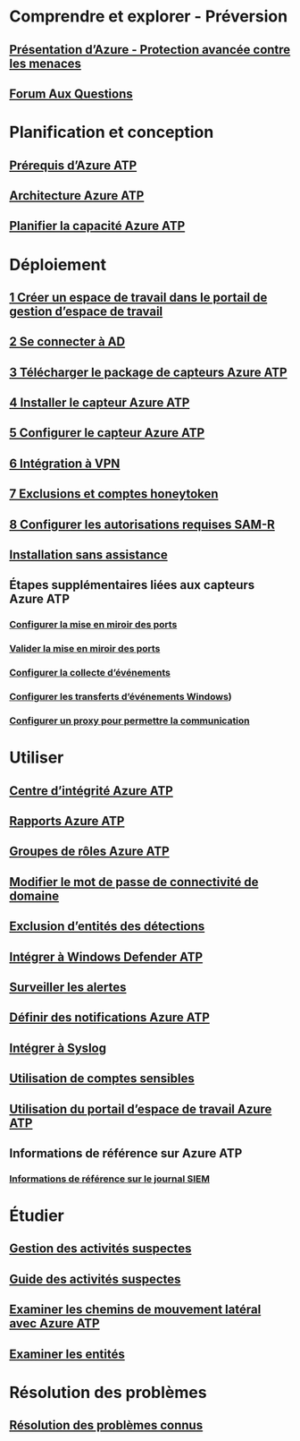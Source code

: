 # Comprendre et explorer - Préversion
## [Présentation d’Azure - Protection avancée contre les menaces](what-is-atp.md)
## [Forum Aux Questions](atp-technical-faq.md)
# Planification et conception
## [Prérequis d’Azure ATP](atp-prerequisites.md)
## [Architecture Azure ATP](atp-architecture.md)
## [Planifier la capacité Azure ATP](atp-capacity-planning.md)
# Déploiement
## [1 Créer un espace de travail dans le portail de gestion d’espace de travail](install-atp-step1.md)
## [2 Se connecter à AD](install-atp-step2.md)
## [3 Télécharger le package de capteurs Azure ATP](install-atp-step3.md)
## [4 Installer le capteur Azure ATP](install-atp-step4.md)
## [5 Configurer le capteur Azure ATP](install-atp-step5.md)
## [6 Intégration à VPN](install-atp-step6-vpn.md)
## [7 Exclusions et comptes honeytoken](install-atp-step7.md)
## [8 Configurer les autorisations requises SAM-R](install-atp-step8-samr.md)
## [Installation sans assistance](ATP-silent-installation.md)
## Étapes supplémentaires liées aux capteurs Azure ATP
### [Configurer la mise en miroir des ports](configure-port-mirroring.md)
### [Valider la mise en miroir des ports](validate-port-mirroring.md)
### [Configurer la collecte d’événements](configure-event-collection.md)
### [Configurer les transferts d’événements Windows](configure-event-forwarding.md))
### [Configurer un proxy pour permettre la communication](configure-proxy.md)
# Utiliser
## [Centre d’intégrité Azure ATP](atp-health-center.md)
## [Rapports Azure ATP](reports.md)
## [Groupes de rôles Azure ATP](atp-role-groups.md)
## [Modifier le mot de passe de connectivité de domaine](modifying-atp-config-dcpassword.md)
## [Exclusion d’entités des détections](excluding-entities-from-detections.md)
## [Intégrer à Windows Defender ATP](integrate-wd-atp.md)
## [Surveiller les alertes](monitoring-alerts.md)
## [Définir des notifications Azure ATP](notifications.md)
## [Intégrer à Syslog](setting-syslog.md)
## [Utilisation de comptes sensibles](sensitive-accounts.md)
## [Utilisation du portail d’espace de travail Azure ATP](workspace-portal.md)
## Informations de référence sur Azure ATP
### [Informations de référence sur le journal SIEM](cef-format-sa.md)
# Étudier
## [Gestion des activités suspectes](working-with-suspicious-activities.md)
## [Guide des activités suspectes](suspicious-activity-guide.md)
## [Examiner les chemins de mouvement latéral avec Azure ATP](use-case-lateral-movement-path.md)
## [Examiner les entités](entity-profiles.md)
# Résolution des problèmes
## [Résolution des problèmes connus](troubleshooting-atp-known-issues.md)